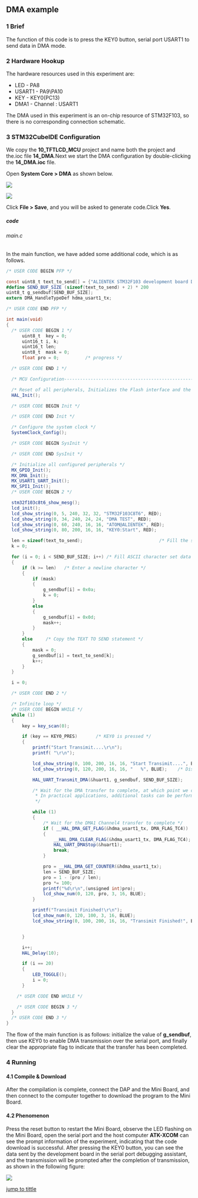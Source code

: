 ## DMA example<a name="catalogue"></a>


### 1 Brief
The function of this code is to press the KEY0 button, serial port USART1 to send data in DMA mode.
### 2 Hardware Hookup
The hardware resources used in this experiment are:
+ LED - PA8
+ USART1 - PA9\PA10
+ KEY - KEY0(PC13) 
+ DMA1 - Channel : USART1

The DMA used in this experiment is an on-chip resource of STM32F103, so there is no corresponding connection schematic.

### 3 STM32CubeIDE Configuration


We copy the **10_TFTLCD_MCU** project and name both the project and the.ioc file **14_DMA**.Next we start the DMA configuration by double-clicking the **14_DMA.ioc** file.

Open **System Core > DMA** as shown below.

![ ](../../1_docs/3_figures/14_DMA/d1.png)

![ ](../../1_docs/3_figures/14_DMA/d2.png)

Click **File > Save**, and you will be asked to generate code.Click **Yes**.

##### code
###### main.c
In the main function, we have added some additional code, which is as follows.
```c#
/* USER CODE BEGIN PFP */

const uint8_t text_to_send[] = {"ALIENTEK STM32F103 development board DMA Test\r\n"};               /* The character to loop */
#define SEND_BUF_SIZE (sizeof(text_to_send) + 2) * 200                                              /* Length of data to be sent */
uint8_t g_sendbuf[SEND_BUF_SIZE];
extern DMA_HandleTypeDef hdma_usart1_tx;

/* USER CODE END PFP */

int main(void)
{
  /* USER CODE BEGIN 1 */
	  uint8_t  key = 0;
	  uint16_t i, k;
	  uint16_t len;
	  uint8_t  mask = 0;
	  float pro = 0;          /* progress */

  /* USER CODE END 1 */

  /* MCU Configuration--------------------------------------------------------*/

  /* Reset of all peripherals, Initializes the Flash interface and the Systick. */
  HAL_Init();

  /* USER CODE BEGIN Init */

  /* USER CODE END Init */

  /* Configure the system clock */
  SystemClock_Config();

  /* USER CODE BEGIN SysInit */

  /* USER CODE END SysInit */

  /* Initialize all configured peripherals */
  MX_GPIO_Init();
  MX_DMA_Init();
  MX_USART1_UART_Init();
  MX_SPI1_Init();
  /* USER CODE BEGIN 2 */

  stm32f103c8t6_show_mesg();
  lcd_init();
  lcd_show_string(0, 5, 240, 32, 32, "STM32F103C8T6", RED);
  lcd_show_string(0, 34, 240, 24, 24, "DMA TEST", RED);
  lcd_show_string(0, 60, 240, 16, 16, "ATOM@ALIENTEK", RED);
  lcd_show_string(0, 80, 200, 16, 16, "KEY0:Start", RED);

  len = sizeof(text_to_send);                             /* Fill the send data buffer */
  k = 0;

  for (i = 0; i < SEND_BUF_SIZE; i++) /* Fill ASCII character set data */
  {
	  if (k >= len)   /* Enter a newline character */
	  {
		  if (mask)
		  {
			  g_sendbuf[i] = 0x0a;
			  k = 0;
		  }
		  else
		  {
			  g_sendbuf[i] = 0x0d;
			  mask++;
		  }
	  }
	  else     /* Copy the TEXT TO SEND statement */
	  {
		  mask = 0;
		  g_sendbuf[i] = text_to_send[k];
		  k++;
	  }
  }

  i = 0;

  /* USER CODE END 2 */

  /* Infinite loop */
  /* USER CODE BEGIN WHILE */
  while (1)
  {
      key = key_scan(0);

      if (key == KEY0_PRES)       /* KEY0 is pressed */
      {
          printf("Start Transimit....\r\n");
          printf( "\r\n");

		  lcd_show_string(0, 100, 200, 16, 16, "Start Transimit....", BLUE);
		  lcd_show_string(0, 120, 200, 16, 16, "   %", BLUE);    /* Display percent */

          HAL_UART_Transmit_DMA(&huart1, g_sendbuf, SEND_BUF_SIZE);

          /* Wait for the DMA transfer to complete, at which point we can do something else, such as lighting the lamp
           * In practical applications, additional tasks can be performed during data transmission
           */

          while (1)
          {
              /* Wait for the DMA1 Channel4 transfer to complete */
              if ( __HAL_DMA_GET_FLAG(&hdma_usart1_tx, DMA_FLAG_TC4))   /* Wait for the DMA1 Channel4 transfer to complete */
              {
                  __HAL_DMA_CLEAR_FLAG(&hdma_usart1_tx, DMA_FLAG_TC4);  /* Clear the DMA1 Channel4 transfer Completed flag */
                  HAL_UART_DMAStop(&huart1);                  			/* Disable the serial port DMA after the transmission is complete */
                  break;
              }

              pro = __HAL_DMA_GET_COUNTER(&hdma_usart1_tx);             /* Get the number of data remaining */
              len = SEND_BUF_SIZE;                                    	/* total length */
              pro = 1 - (pro / len);                                  	/* Get a percentage */
              pro *= 100;                                             	/* 100 times larger */
              printf("%d\r\n",(unsigned int)pro);
              lcd_show_num(0, 120, pro, 3, 16, BLUE);
          }

          printf("Transimit Finished!\r\n");
		  lcd_show_num(0, 120, 100, 3, 16, BLUE);    							/* Display 100% */
		  lcd_show_string(0, 100, 200, 16, 16, "Transimit Finished!", BLUE); 	/* Prompt transfer complete */


      }

      i++;
      HAL_Delay(10);

      if (i == 20)
      {
    	  LED_TOGGLE();                                              			/* LED state is flipped */
          i = 0;
      }

    /* USER CODE END WHILE */

    /* USER CODE BEGIN 3 */
  }
  /* USER CODE END 3 */
}
```
The flow of the main function is as follows: initialize the value of **g_sendbuf**, then use KEY0 to enable DMA transmission over the serial port, and finally clear the appropriate flag to indicate that the transfer has been completed.


### 4 Running
#### 4.1 Compile & Download
After the compilation is complete, connect the DAP and the Mini Board, and then connect to the computer together to download the program to the Mini Board.
#### 4.2 Phenomenon
Press the reset button to restart the Mini Board, observe the LED flashing on the Mini Board, open the serial port and the host computer **ATK-XCOM** can see the prompt information of the experiment, indicating that the code download is successful. After pressing the KEY0 button, you can see the data sent by the development board in the serial port debugging assistant, and the transmission will be prompted after the completion of transmission, as shown in the following figure:

![ ](../../1_docs/3_figures/14_DMA/d3.png)

[jump to tittle](#catalogue)